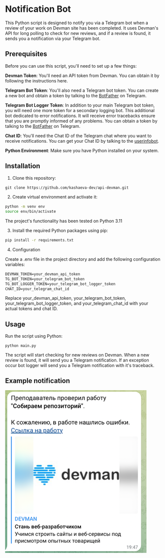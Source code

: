# Notification Bot
This Python script is designed to notify you via a Telegram bot when a review of your work on Devman site has been completed.
It uses Devman's API for long polling to check for new reviews, and if a review is found, it sends you a notification via your Telegram bot.

## Prerequisites
Before you can use this script, you'll need to set up a few things:

**Devman Token**: You'll need an API token from Devman.
You can obtain it by following the instructions here.

**Telegram Bot Token**: You'll also need a Telegram bot token.
You can create a new bot and obtain a token by talking to the [BotFather](https://t.me/BotFather) on Telegram.

**Telegram Bot Logger Token**: In addition to your main Telegram bot token,
you will need one more token for a secondary logging bot.
This additional bot dedicated to error notifications. It will receive error tracebacks ensure that
you are promptly informed of any problems.
You can obtain a token by talking to the [BotFather](https://t.me/BotFather) on Telegram.

**Chat ID**: You'll need the Chat ID of the Telegram chat where you want to receive notifications.
You can get your Chat ID by talking to the [userinfobot](https://web.telegram.org/k/#@userinfobot).

**Python Environment**: Make sure you have Python installed on your system.

## Installation
1. Clone this repository:

```
git clone https://github.com/kashaeva-dev/api-devman.git
```
2. Create virtual environment and activate it:
```bash
python -m venv env
source env/bin/activate
```
The project's functionality has been tested on Python 3.11

3. Install the required Python packages using pip:

```bash
pip install -r requirements.txt
```

4. Configuration

Create a .env file in the project directory and add the following configuration variables:

```
DEVMAN_TOKEN=your_devman_api_token
TG_BOT_TOKEN=your_telegram_bot_token
TG_BOT_LOGGER_TOKEN=your_telegram_bot_logger_token
CHAT_ID=your_telegram_chat_id
```
Replace your_devman_api_token, your_telegram_bot_token, your_telegram_bot_logger_token,
and your_telegram_chat_id with your actual tokens and chat ID.

## Usage
Run the script using Python:

```
python main.py
```
The script will start checking for new reviews on Devman.
When a new review is found, it will send you a Telegram notification.
If an exception occur bot logger will send you a Telegram notification with it's traceback.

## Example notification

![img.png](img.png)
